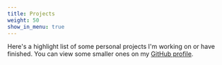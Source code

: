 ```yaml
---
title: Projects
weight: 50
show_in_menu: true
---
```


Here's a highlight list of some personal projects I'm working on or have finished. You can view some smaller ones on my [GitHub profile](https://github.com/podrezo).
